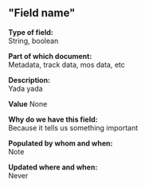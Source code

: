 ## "Field name"

**Type of field:**  
String, boolean  

**Part of which document:**  
Metadata, track data, mos data, etc  

**Description:**  
Yada yada  

**Value**
None

**Why do we have this field:**  
Because it tells us something important  

**Populated by whom and when:**  
Note  

**Updated where and when:**  
Never  
